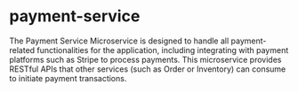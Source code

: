 # payment-service
The Payment Service Microservice is designed to handle all payment-related functionalities for the application, including integrating with payment platforms such as Stripe to process payments. This microservice provides RESTful APIs that other services (such as Order or Inventory) can consume to initiate payment transactions.
